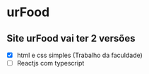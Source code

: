 # urFood

## Site urFood vai ter 2 versões

- [X] html e css simples (Trabalho da faculdade)
- [ ] Reactjs com typescript
